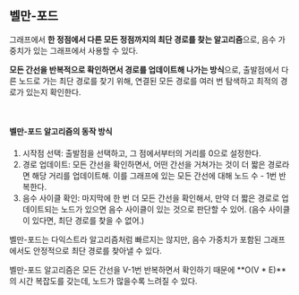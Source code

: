 ## 벨만-포드



그래프에서 **한 정점에서 다른 모든 정점까지의 최단 경로를 찾는 알고리즘**으로, 음수 가중치가 있는 그래프에서 사용할 수 있다.   



**모든 간선을 반복적으로 확인하면서 경로를 업데이트해 나가는 방식**으로, 출발점에서 다른 노드로 가는 최단 경로를 찾기 위해, 연결된 모든 경로를 여러 번 탐색하고 최적의 경로가 있는지 확인한다.

<br>


#### 벨만-포드 알고리즘의 동작 방식
1. 시작점 선택: 출발점을 선택하고, 그 점에서부터의 거리를 0으로 설정한다.
2. 경로 업데이트: 모든 간선을 확인하면서, 어떤 간선을 거쳐가는 것이 더 짧은 경로라면 해당 거리를 업데이트해. 이를 그래프에 있는 모든 간선에 대해 노드 수 - 1번 반복한다.
3. 음수 사이클 확인: 마지막에 한 번 더 모든 간선을 확인해서, 만약 더 짧은 경로로 업데이트되는 노드가 있으면 음수 사이클이 있는 것으로 판단할 수 있어. (음수 사이클이 있다면, 최단 경로를 찾을 수 없어.)



벨만-포드는 다익스트라 알고리즘처럼 빠르지는 않지만, 음수 가중치가 포함된 그래프에서도 안정적으로 최단 경로를 찾아낼 수 있다.




    
벨만-포드 알고리즘은 모든 간선을 V-1번 반복하면서 확인하기 때문에 **O(V * E)**의 시간 복잡도를 갖는데, 노드가 많을수록 느려질 수 있다.  


